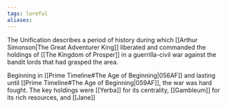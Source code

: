 ```yaml
---
tags: loreful
aliases:
---
```


The Unification describes a period of history during which [[Arthur Simonson|The Great Adventurer King]] liberated and commanded the holdings of [[The Kingdom of Prosper]] in a guerrilla-civil war against the bandit lords that had grasped the area.

Beginning in [[Prime Timeline#The Age of Beginning|056AF]] and lasting until [[Prime Timeline#The Age of Beginning|059AF]], the war was hard fought. The key holdings were [[Yerba]] for its centrality, [[Gambleum]] for its rich resources, and [[Jane]]